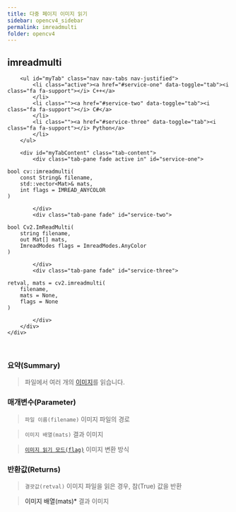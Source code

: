 ```yaml
---
title: 다중 페이지 이미지 읽기
sidebar: opencv4_sidebar
permalink: imreadmulti
folder: opencv4
---
```


<div class="row">
    <div class="col-lg-12">
        <h2 class="page-header">imreadmulti</h2>
    </div>
    <div class="col-lg-12">

        <ul id="myTab" class="nav nav-tabs nav-justified">
            <li class="active"><a href="#service-one" data-toggle="tab"><i class="fa fa-support"></i> C++</a>
            </li>
            <li class=""><a href="#service-two" data-toggle="tab"><i class="fa fa-support"></i> C#</a>
            </li>
            <li class=""><a href="#service-three" data-toggle="tab"><i class="fa fa-support"></i> Python</a>
            </li>
        </ul>

        <div id="myTabContent" class="tab-content">
            <div class="tab-pane fade active in" id="service-one">
<pre class="prettyprint"><code class="language-cpp">bool cv::imreadmulti(
    const String& filename,
    std::vector&lt;Mat&gt;& mats,
    int flags = IMREAD_ANYCOLOR
)</code></pre>
            </div>
            <div class="tab-pane fade" id="service-two">
<pre class="prettyprint"><code class="language-cs">bool Cv2.ImReadMulti(
    string filename,
    out Mat[] mats, 
    ImreadModes flags = ImreadModes.AnyColor
)</code></pre>
            </div>
            <div class="tab-pane fade" id="service-three">
<pre class="prettyprint"><code class="language-py">retval, mats = cv2.imreadmulti(
    filename,
    mats = None,
    flags = None
)</code></pre>
            </div>
        </div>
    </div>
</div>

<br>

### 요약(Summary)

> 파일에서 여러 개의 [이미지](imageExt)를 읽습니다.

### 매개변수(Parameter)

> `파일 이름(filename)` 이미지 파일의 경로

> `이미지 배열(mats)` 결과 이미지

> [`이미지 읽기 모드(flag)`](imreadModes) 이미지 변환 방식

### 반환값(Returns)

> `결괏값(retval)` 이미지 파일을 읽은 경우, 참(True) 값을 반환

> <a data-toggle="tooltip" data-original-title="{{site.data.glossary.only_Python}}">이미지 배열(mats)*</a> 결과 이미지